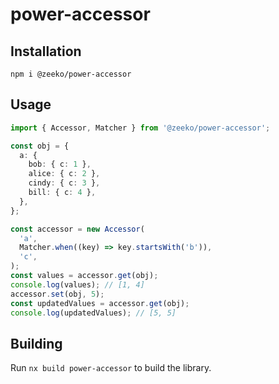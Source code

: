 # power-accessor

## Installation

```shell
npm i @zeeko/power-accessor
```

## Usage

```typescript
import { Accessor, Matcher } from '@zeeko/power-accessor';

const obj = {
  a: {
    bob: { c: 1 },
    alice: { c: 2 },
    cindy: { c: 3 },
    bill: { c: 4 },
  },
};

const accessor = new Accessor(
  'a',
  Matcher.when((key) => key.startsWith('b')),
  'c',
);
const values = accessor.get(obj);
console.log(values); // [1, 4]
accessor.set(obj, 5);
const updatedValues = accessor.get(obj);
console.log(updatedValues); // [5, 5]
```

## Building

Run `nx build power-accessor` to build the library.
